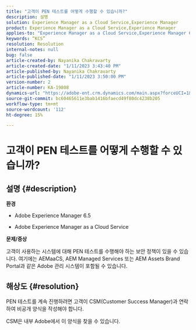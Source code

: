 ```yaml
---
title: "고객이 PEN 테스트를 어떻게 수행할 수 있습니까?"
description: 설명
solution: Experience Manager as a Cloud Service,Experience Manager
product: Experience Manager as a Cloud Service,Experience Manager
applies-to: "Experience Manager as a Cloud Service,Experience Manager 6.5"
keywords: “KCS”
resolution: Resolution
internal-notes: null
bug: false
article-created-by: Nayanika Chakravarty
article-created-date: "1/11/2023 3:43:40 PM"
article-published-by: Nayanika Chakravarty
article-published-date: "1/11/2023 3:50:00 PM"
version-number: 2
article-number: KA-19808
dynamics-url: "https://adobe-ent.crm.dynamics.com/main.aspx?forceUCI=1&pagetype=entityrecord&etn=knowledgearticle&id=429868b2-c691-ed11-aad1-6045bd006e5a"
source-git-commit: bc60465611e3bab1416bfaecd49f80dc4238b205
workflow-type: tm+mt
source-wordcount: '112'
ht-degree: 15%

---
```


# 고객이 PEN 테스트를 어떻게 수행할 수 있습니까?

## 설명 {#description}


<b>환경</b>

- Adobe Experience Manager 6.5

- Adobe Experience Manager as a Cloud Service

<b>문제/증상</b>

고객이 사용하는 시스템에 대해 PEN 테스트를 수행해야 하는 보안 정책이 있을 수 있습니다. 여기에는 AEMaaCS, AEM Managed Services 또는 AEM Assets Brand Portal과 같은 Adobe 관리 시스템이 포함될 수 있습니다.


## 해상도 {#resolution}


PEN 테스트를 계속 진행하려면 고객이 CSM(Customer Success Manager)과 연락하여 비공개 양식을 작성해야 합니다.

CSM은 내부 Adobe에서 이 양식을 찾을 수 있습니다.
